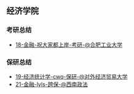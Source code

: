 ## 经济学院 <!-- {docsify-ignore-all} -->

<!-- recent-update-start -->
### 考研总结
- [18-金融-祝大家都上岸-考研-@合肥工业大学](personal-summary/jingji/18-金融-祝大家都上岸-考研-@合肥工业大学.md)

### 保研总结
- [19-经济统计学-cwq-保研-@对外经济贸易大学](personal-summary/jingji/19-经济统计学-cwq-保研-@对外经济贸易大学.md)
- [21-金融-lyls-跨保-@西南政法](personal-summary/jingji/21-金融-lyls-跨保-@西南政法.md)


<!-- recent-update-end -->